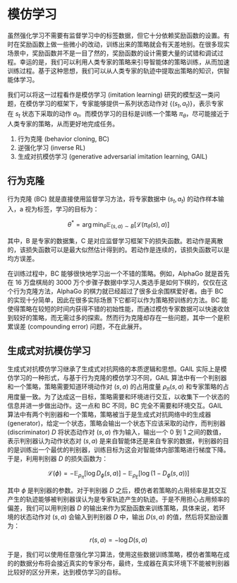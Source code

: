 # 模仿学习

虽然强化学习不需要有监督学习中的标签数据，但它十分依赖奖励函数的设置。有时在奖励函数上做一些微小的改动，训练出来的策略就会有天差地别。在很多现实场景中，奖励函数并不是一目了然的，奖励函数的设计需要大量的试错和调试过程。幸运的是，我们可以利用人类专家的策略来引导智能体的策略训练，从而加速训练过程。基于这种思想，我们可以从人类专家的轨迹中提取出策略的知识，供智能体学习。

我们可以将这一过程看作是模仿学习 (imitation learning) 研究的模型这一类问题，在模仿学习的框架下，专家能够提供一系列状态动作对 $\{(s_t, a_t)\}$，表示专家在 $s_t$ 状态下采取的动作 $a_t$。而模仿学习的目标是训练一个策略 $\pi_{\theta}$，尽可能接近于人类专家的策略，从而更好地完成任务。

1. 行为克隆 (behavior cloning, BC)
2. 逆强化学习 (inverse RL)
3. 生成对抗模仿学习 (generative adversarial imitation learning, GAIL)

## 行为克隆

行为克隆 (BC) 就是直接使用监督学习方法，将专家数据中 $(s_t, a_t)$ 的动作样本输入，a 视为标签，学习的目标为：

$$
\theta^* = \arg \min_{\theta} \mathbb{E}_{(s,a) \sim B} [\mathcal{L}(\pi_{\theta}(s), a)]
$$

其中，B 是专家的数据集，C 是对应监督学习框架下的损失函数。若动作是离散的，该损失函数可以是最大似然估计得到的。若动作是连续的，该损失函数可以是均方误差。

在训练过程中，BC 能够很快地学习出一个不错的策略。例如，AlphaGo 就是首先在 16 万盘棋局的 3000 万个步骤子数据中学习人类选手是如何下棋的，仅仅在这个行为克隆方法，AlphaGo 的棋力就已经超过了很多业余围棋爱好者。由于 BC 的实现十分简单，因此在很多实际场景下它都可以作为策略预训练的方法。BC 能使得策略在较短的时间内获得不错的初始性能，而通过模仿专家数据可以快速收敛到较好的策略，而无需过多的探索。然而行为克隆却存在一些问题，其中一个是积累误差 (compounding error) 问题，不在此展开。

## 生成式对抗模仿学习

生成式对抗模仿学习继承了生成式对抗网络的本质逻辑和思想。GAIL 实际上是模仿学习的一种形式，与基于行为克隆的模仿学习不同，GAIL 算法中有一个判别器和一个策略，策略需要知道环境动作对 $(s, a)$ 的占用度量 $\rho_{\pi}(s, a)$ 和专家策略的占用度量一致。为了达成这一目标，策略需要和环境进行交互，以收集下一个状态的信息并进一步做出动作。这一点和 BC 不同，BC 完全不需要和环境交互。GAIL 算法中有两个判别器和一个策略，策略被当于是生成式对抗网络中的生成器 (generator)，给定一个状态，策略会输出一个状态下应该采取的动作，而判别器 (discriminator) $D$ 将状态动作对 $(s, a)$ 作为输入，输出一个 0 到 1 之间的数值，表示判别器认为动作状态对 $(s, a)$ 是来自智能体还是来自专家的数据，判别器的目的是训练出一个最优的判别器，训练目标为这会对智能体内部策略进行梯度下降。于是，利用判别器 $D$ 的损失函数为：

$$
\mathcal{L}(\phi) = -\mathbb{E}_{\rho_{\pi}} [\log D_{\phi}(s, a)] - \mathbb{E}_{\rho_E} [\log(1 - D_{\phi}(s, a))]
$$

其中 $\phi$ 是判别器的参数。对于判别器 $D$ 之后，模仿者若策略的占用频率是其交互产生的轨迹能够被判别器误认为是专家轨迹产生的轨迹。于是不用担心占用频率的偏差，我们可以用判别器 $D$ 的输出来作为奖励函数来训练策略，具体来说，若环境的状态动作对 $(s, a)$ 会输入到判别器 $D$ 中，输出 $D(s, a)$ 的值，然后将奖励设置为：

$$
r(s, a) = -\log D(s, a)
$$

于是，我们可以使用任意强化学习算法，使用这些数据训练策略，模仿者策略在成的的数据分布将会接近真实的专家分布，最终，生成器在真实环境下不能被判别器比较好的区分开来，达到模仿学习的自标。